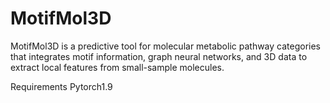 # MotifMol3D
MotifMol3D is a predictive tool for molecular metabolic pathway categories that integrates motif information, graph neural networks, and 3D data to extract local features from small-sample molecules. 

Requirements
Pytorch1.9

